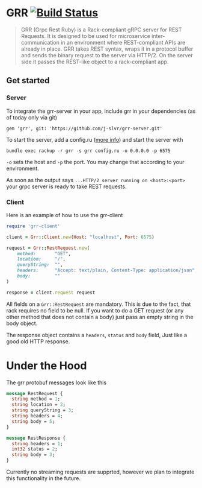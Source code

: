 # GRR [![Build Status](https://travis-ci.org/j-slvr/grr-server.svg?branch=master)](https://travis-ci.org/j-slvr/grr-server)

> GRR (Grpc Rest Ruby) is a Rack-compliant gRPC server for REST Requests. It is designed to be used for microservice inter-communication in an environment where REST-compliant APIs are already in place. GRR takes REST syntax, wraps it in a protocol buffer and sends the binary request to the server via HTTP/2. On the server side it passes the REST-like object to a rack-compliant app.

## Get started

### Server

To integrate the grr-server in your app, include grr in your dependencies (as of today only via git)

```
gem 'grr', git: 'https://github.com/j-slvr/grr-server.git'
```

To start the server, add a config.ru ([more info](https://github.com/rack/rack/wiki/(tutorial)-rackup-howto)) and start the server with

```
bundle exec rackup -r grr -s grr config.ru -o 0.0.0.0 -p 6575
```

`-o` sets the host and `-p` the port. You may change that according to your environment.

As soon as the output says `...HTTP/2 server running on <host>:<port>` your grpc server is ready to take REST requests.

### Client

Here is an example of how to use the grr-client

``` ruby
require 'grr-client'

client = Grr::Client.new(Host: "localhost", Port: 6575)

request = Grr::RestRequest.new(
    method:       "GET",
    location:     "/", 
    queryString:  "", 
    headers:      "Accept: text/plain, Content-Type: application/json",
    body:         ""
)

response = client.request request
```
All fields on a `Grr::RestRequest` are mandatory. This is due to the fact, that rack requires no field to be null. If you want to do a GET request (or any other method that does not contain a body) just pass an empty string in the body object.

The response object contains a `headers`, `status` and `body` field, Just like a good old HTTP response.

# Under the Hood

The grr protobuf messages look like this

``` protobuf
message RestRequest {
  string method = 1;
  string location = 2;
  string queryString = 3;
  string headers = 4;
  string body = 5;
}

message RestResponse {
  string headers = 1;
  int32 status = 2;
  string body = 3;
}
```

Currently no streaming requests are supprted, however we plan to integrate this functionality in the future.